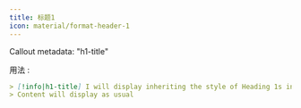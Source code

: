 ```yaml
---
title: 标题1
icon: material/format-header-1
---
```


Callout metadata: "h1-title"

用法 :

```md
> [!info|h1-title] I will display inheriting the style of Heading 1s in this theme
> Content will display as usual
```

